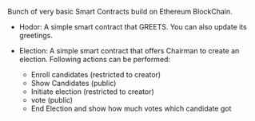 Bunch of very basic Smart Contracts build on Ethereum BlockChain.

- Hodor:
A simple smart contract that GREETS. You can also update its greetings.

- Election:
A simple smart contract that offers Chairman to create an election. Following actions can be performed:
	- Enroll candidates (restricted to creator)
	- Show Candidates (public)
	- Initiate election (restricted to creator)
	- vote (public)
	- End Election and show how much votes which candidate got